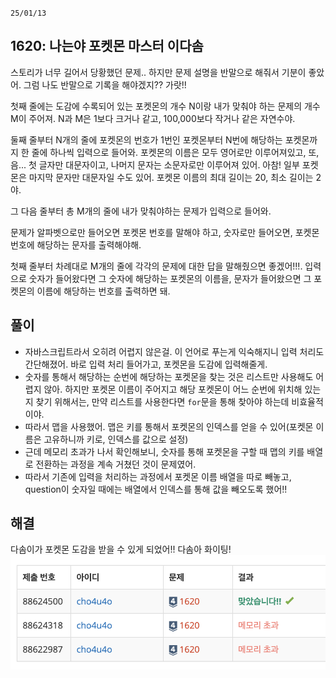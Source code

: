 `25/01/13`

## 1620: 나는야 포켓몬 마스터 이다솜

스토리가 너무 길어서 당황했던 문제.. 하지만 문제 설명을 반말으로 해줘서 기분이 좋았어. 그럼 나도 반말으로 기록을 해야겠지?? 가랏!!

첫째 줄에는 도감에 수록되어 있는 포켓몬의 개수 N이랑 내가 맞춰야 하는 문제의 개수 M이 주어져. N과 M은 1보다 크거나 같고, 100,000보다 작거나 같은 자연수야.

둘째 줄부터 N개의 줄에 포켓몬의 번호가 1번인 포켓몬부터 N번에 해당하는 포켓몬까지 한 줄에 하나씩 입력으로 들어와. 포켓몬의 이름은 모두 영어로만 이루어져있고, 또, 음... 첫 글자만 대문자이고, 나머지 문자는 소문자로만 이루어져 있어. 아참! 일부 포켓몬은 마지막 문자만 대문자일 수도 있어. 포켓몬 이름의 최대 길이는 20, 최소 길이는 2야.

그 다음 줄부터 총 M개의 줄에 내가 맞춰야하는 문제가 입력으로 들어와.

문제가 알파벳으로만 들어오면 포켓몬 번호를 말해야 하고, 숫자로만 들어오면, 포켓몬 번호에 해당하는 문자를 출력해야해.

첫째 줄부터 차례대로 M개의 줄에 각각의 문제에 대한 답을 말해줬으면 좋겠어!!!. 입력으로 숫자가 들어왔다면 그 숫자에 해당하는 포켓몬의 이름을, 문자가 들어왔으면 그 포켓몬의 이름에 해당하는 번호를 출력하면 돼.

## 풀이

- 자바스크립트라서 오히려 어렵지 않은걸. 이 언어로 푸는게 익숙해지니 입력 처리도 간단해졌어. 바로 입력 처리 들어가고, 포켓몬을 도감에 입력해줄게.
- 숫자를 통해서 해당하는 순번에 해당하는 포켓몬을 찾는 것은 리스트만 사용해도 어렵지 않아. 하지만 포켓몬 이름이 주어지고 해당 포켓몬이 어느 순번에 위치해 있는지 찾기 위해서는, 만약 리스트를 사용한다면 `for`문을 통해 찾아야 하는데 비효율적이야.
- 따라서 맵을 사용했어. 맵은 키를 통해서 포켓몬의 인덱스를 얻을 수 있어(포켓몬 이름은 고유하니까 키로, 인덱스를 값으로 설정)
- 근데 메모리 초과가 나서 확인해보니, 숫자를 통해 포켓몬을 구할 때 맵의 키를 배열로 전환하는 과정을 계속 거쳤던 것이 문제였어.
- 따라서 기존에 입력을 처리하는 과정에서 포켓몬 이름 배열을 따로 빼놓고, question이 숫자일 때에는 배열에서 인덱스를 통해 값을 빼오도록 했어!!

## 해결

다솜이가 포켓몬 도감을 받을 수 있게 되었어!! 다솜아 화이팅!
![alt text](image.png)
